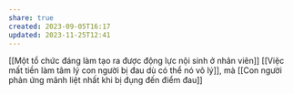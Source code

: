 ```yaml
---
share: true
created: 2023-09-05T16:17
updated: 2023-11-25T12:41
---
```

[[Một tổ chức đáng làm tạo ra được động lực nội sinh ở nhân viên]]
[[Việc mất tiền làm tâm lý con người bị đau dù có thể nó vô lý]], mà [[Con người phản ứng mãnh liệt nhất khi bị đụng đến điểm đau]]